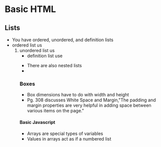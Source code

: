 # Basic HTML

## Lists
- You have ordered, unordered, and definition lists
- ordered list us <ol>
- unordered list us <ul>
- definition list use <dl>
- There are also nested lists <li>

### Boxes
- Box dimensions have to do with width and height
- Pg. 308 discusses White Space and Margin,"The padding and margin properties are very helpful in adding space between various items on the page."

#### Basic Javascript
- Arrays are special types of variables
- Values in arrays act as if a numbered list

